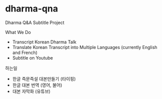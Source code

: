 # dharma-qna
Dharma Q&amp;A Subtitle Project

What We Do
* Transcript Korean Dharma Talk
* Translate Korean Transcript into Multiple Languages (currently English and French)
* Subtitle on Youtube

하는일
* 한글 즉문즉설 대본만들기 (타이핑)
* 한글 대본 번역 (영어, 불어)
* 대본 자막화 (유튜브)

